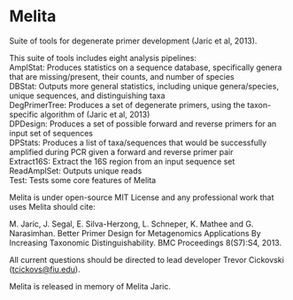 # Melita

Suite of tools for degenerate primer development (Jaric et al, 2013).<br>

This suite of tools includes eight analysis pipelines:<br>
AmplStat: Produces statistics on a sequence database, specifically genera that are missing/present, their counts, and number of species<br>
DBStat: Outputs more general statistics, including unique genera/species, unique sequences, and distinguishing taxa<br>
DegPrimerTree: Produces a set of degenerate primers, using the taxon-specific algorithm of (Jaric et al, 2013)<br>
DPDesign: Produces a set of possible forward and reverse primers for an input set of sequences<br>
DPStats: Produces a list of taxa/sequences that would be successfully amplified during PCR given a forward and reverse primer pair<br>
Extract16S: Extract the 16S region from an input sequence set<br>
ReadAmplSet: Outputs unique reads<br>
Test: Tests some core features of Melita<br>

Melita is under open-source MIT License and any professional work that uses Melita should cite:

M. Jaric, J. Segal, E. Silva-Herzong, L. Schneper, K. Mathee and G. Narasimhan. Better Primer Design for Metagenomics Applications By Increasing Taxonomic Distinguishability.  BMC Proceedings 8(S7):S4, 2013.

All current questions should be directed to lead developer Trevor Cickovski (tcickovs@fiu.edu).

Melita is released in memory of Melita Jaric.
